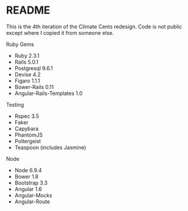 # README

This is the 4th iteration of the Climate Cents redesign. Code is not public except where I copied it from someone else.

Ruby Gems
* Ruby 2.3.1
* Rails 5.0.1
* Postgresql 9.6.1
* Devise 4.2
* Figaro 1.1.1
* Bower-Rails 0.11
* Angular-Rails-Templates 1.0

Testing
* Rspec 3.5
* Faker
* Capybara
* PhantomJS
* Poltergeist
* Teaspoon (includes Jasmine)

Node
* Node 6.9.4
* Bower 1.8
* Bootstrap 3.3
* Angular 1.6
* Angular-Mocks
* Angular-Route